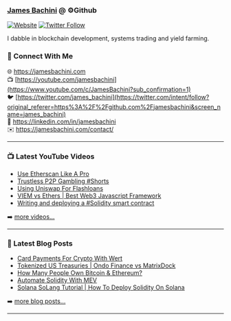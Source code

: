 ### [James Bachini][website] @ ⚙️Github

[![Website](https://img.shields.io/website?label=jamesbachini.com&style=for-the-badge&url=https%3A%2F%2Fjamesbachini.com)](https://jamesbachini.com)
[![Twitter Follow](https://img.shields.io/twitter/follow/james_bachini?color=1DA1F2&logo=twitter&style=for-the-badge)](https://twitter.com/intent/follow?original_referer=https%3A%2F%2Fgithub.com%2Fjamesbachini&screen_name=jamesbachini)

I dabble in blockchain development, systems trading and yield farming.

### 👋 Connect With Me

🌐 https://jamesbachini.com
<br />
📺 [https://youtube.com/jamesbachini](https://www.youtube.com/c/JamesBachini?sub_confirmation=1)
<br />
🐦 [https://twitter.com/james_bachini](https://twitter.com/intent/follow?original_referer=https%3A%2F%2Fgithub.com%2Fjamesbachini&screen_name=james_bachini)
<br />
👔 https://linkedin.com/in/jamesbachini
<br />
✉️ https://jamesbachini.com/contact/

---

### 📺 Latest YouTube Videos

<!-- YOUTUBE:START -->
- [Use Etherscan Like A Pro](https://www.youtube.com/watch?v=H47ksm6kCkA)
- [Trustless P2P Gambling #Shorts](https://www.youtube.com/watch?v=c3FP4R89FC4)
- [Using Uniswap For Flashloans](https://www.youtube.com/watch?v=rte5Rk-XQ24)
- [VIEM vs Ethers | Best Web3 Javascript Framework](https://www.youtube.com/watch?v=MXU4FN3fkmY)
- [Writing and deploying a #Solidity smart contract](https://www.youtube.com/watch?v=FT-U48kQoso)
<!-- YOUTUBE:END -->

➡️ [more videos...](https://youtube.com/jamesbachini)

---

### 📝 Latest Blog Posts

<!-- BLOG-POST-LIST:START -->
- [Card Payments For Crypto With Wert](https://jamesbachini.com/card-payments/)
- [Tokenized US Treasuries | Ondo Finance vs MatrixDock](https://jamesbachini.com/tokenized-us-treasuries/)
- [How Many People Own Bitcoin &amp; Ethereum?](https://jamesbachini.com/how-many-people-own-bitcoin-ethereum/)
- [Automate Solidity With MEV](https://jamesbachini.com/automate-solidity/)
- [Solana SoLang Tutorial | How To Deploy Solidity On Solana](https://jamesbachini.com/solang-tutorial/)
<!-- BLOG-POST-LIST:END -->

➡️ [more blog posts...](https://jamesbachini.com)

---

[website]: https://jamesbachini.com
[twitter]: https://twitter.com/james_bachini
[youtube]: https://youtube.com/jamesbachini
[linkedin]: https://linkedin.com/in/jamesbachini
